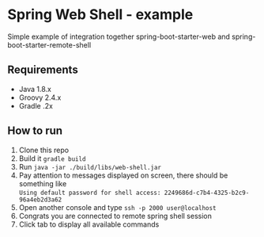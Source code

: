 # Spring Web Shell - example  
Simple example of integration together spring-boot-starter-web and spring-boot-starter-remote-shell   

## Requirements  
- Java 1.8.x  
- Groovy 2.4.x  
- Gradle .2x  

## How to run  
1. Clone this repo
1. Build it
`gradle build`
1. Run `java -jar ./build/libs/web-shell.jar`
1. Pay attention to messages displayed on screen, there should be something like  
`
Using default password for shell access: 2249686d-c7b4-4325-b2c9-96a4eb2d3a62
`  
1. Open another console and type `ssh -p 2000 user@localhost`  
1. Congrats you are connected to remote spring shell session
1. Click tab to display all available commands  